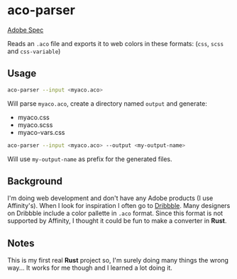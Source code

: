 # aco-parser

[Adobe Spec](https://www.adobe.com/devnet-apps/photoshop/fileformatashtml/#50577411_pgfId-1055819)

Reads an `.aco` file and exports it to web colors in these formats: (`css`, `scss` and `css-variable`)

## Usage

```bash
aco-parser --input <myaco.aco>
```

Will parse `myaco.aco`, create a directory named `output` and generate:

- myaco.css
- myaco.scss
- myaco-vars.css

```bash
aco-parser --input <myaco.aco> --output <my-output-name>
```

Will use `my-output-name` as prefix for the generated files.

## Background

I'm doing web development and don't have any Adobe products (I use Affinity's). When I look for inspiration I often go to [Dribbble](https://dribbble.com/). Many designers on Dribbble include a color pallette in `.aco` format. Since this format is not supported by Affinity, I thought it could be fun to make a converter in **Rust**.

## Notes

This is my first real **Rust** project so, I'm surely doing many things the wrong way... It works for me though and I learned a lot doing it.
